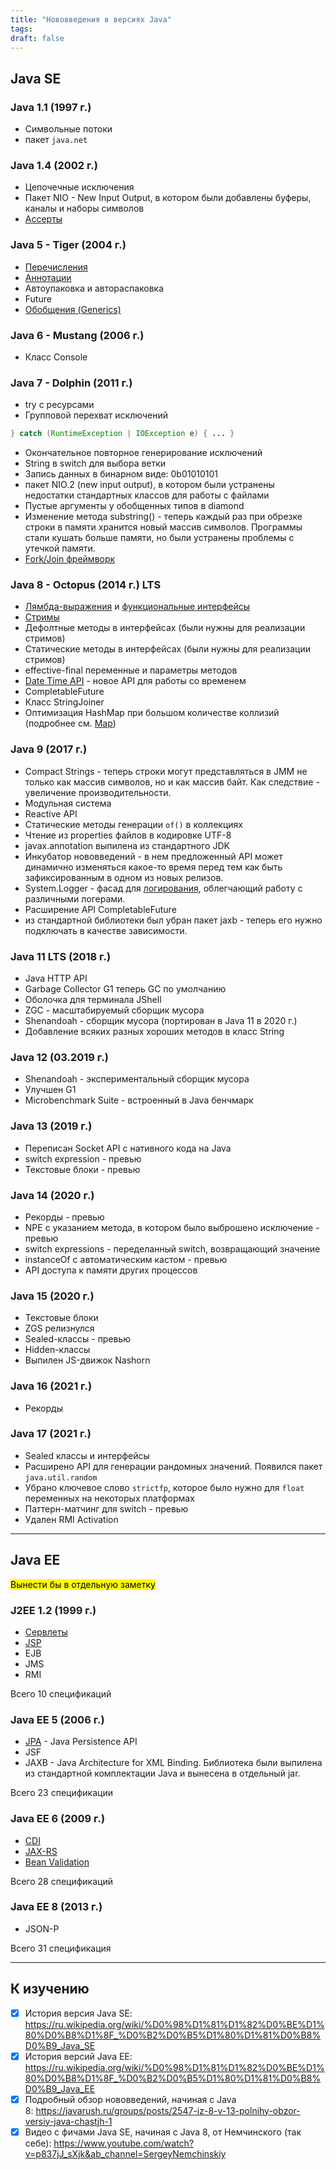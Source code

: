 ```yaml
---
title: "Нововведения в версиях Java"
tags:
draft: false
---
```


## Java SE

### Java 1.1 (1997 г.)
- Символьные потоки
- пакет `java.net`

### Java 1.4 (2002 г.)
- Цепочечные исключения
- Пакет NIO - New Input Output, в котором были добавлены буферы, каналы и наборы символов
- [Ассерты](assert.md)

### Java 5 - Tiger (2004 г.)
- [Перечисления](enum.md)
- [Аннотации](annotations.md)
- Автоупаковка и автораспаковка
- Future
- [Обобщения (Generics)](generics.md)

### Java 6 - Mustang (2006 г.)
- Класс Console

### Java 7 - Dolphin (2011 г.)
- try с ресурсами
- Групповой перехват исключений
```java
} catch (RuntimeException | IOException e) { ... }
```
- Окончательное повторное генерирование исключений
- String в switch для выбора ветки
- Запись данных в бинарном виде: 0b01010101
- пакет NIO.2 (new input output), в котором были устранены недостатки стандартных классов для работы с файлами
- Пустые аргументы у обобщенных типов в diamond
- Изменение метода substring() - теперь каждый раз при обрезке строки в памяти хранится новый массив символов. Программы стали кушать больше памяти, но были устранены проблемы с утечкой памяти.
- [Fork/Join фреймворк](multithreading/fork_join.md)

### Java 8 - Octopus (2014 г.) LTS
- [Лямбда-выражения](stream_and_lambda/lambda_expressions.md) и [функциональные интерфейсы](stream_and_lambda/functional_interface.md)
- [Стримы](stream_and_lambda/stream.md)
- Дефолтные методы в интерфейсах (были нужны для реализации стримов)
- Статические методы в интерфейсах (были нужны для реализации стримов)
- effective-final переменные и параметры методов
- [Date Time API](time/datetime_api.md) - новое API для работы со временем
- CompletableFuture
- Класс StringJoiner
- Оптимизация HashMap при большом количестве коллизий (подробнее см. [Map](collections/map.md))


### Java 9 (2017 г.)
- Compact Strings - теперь строки могут представляться в JMM не только как массив символов, но и как массив байт. Как следствие - увеличение производительности.
- Модульная система
- Reactive API
- Статические методы генерации `of()` в коллекциях
- Чтение из properties файлов в кодировке UTF-8
- javax.annotation выпилена из стандартного JDK
- Инкубатор нововведений - в нем предложенный API может динамично изменяться какое-то время перед тем как быть зафиксированным в одном из новых релизов.
- System.Logger - фасад для [логирования](../logging.md), облегчающий работу с различными логерами.
- Расширение API CompletableFuture
- из стандартной библиотеки был убран пакет jaxb - теперь его нужно подключать в качестве зависимости.

### Java 11 LTS (2018 г.)
- Java HTTP API
- Garbage Collector G1 теперь GC по умолчанию
- Оболочка для терминала JShell
- ZGC - масштабируемый сборщик мусора
- Shenandoah - сборщик мусора (портирован в Java 11 в 2020 г.)
- Добавление всяких разных хороших методов в класс String

### Java 12 (03.2019 г.)
- Shenandoah - экспериментальный сборщик мусора
- Улучшен G1
- Microbenchmark Suite - встроенный в Java бенчмарк

### Java 13 (2019 г.)
- Переписан Socket API с нативного кода на Java
- switch expression - превью
- Текстовые блоки - превью

### Java 14 (2020 г.)
- Рекорды - превью
- NPE с указанием метода, в котором было выброшено исключение - превью
- switch expressions - переделанный switch, возвращающий значение
- instanceOf с автоматическим кастом - превью
- API доступа к памяти других процессов

### Java 15 (2020 г.)
- Текстовые блоки
- ZGS релизнулся
- Sealed-классы - превью
- Hidden-классы
- Выпилен JS-движок Nashorn

### Java 16 (2021 г.)
- Рекорды


### Java 17 (2021 г.)
- Sealed классы и интерфейсы
- Расширено API для генерации рандомных значений. Появился пакет `java.util.random`
- Убрано ключевое слово `strictfp`, которое было нужно для `float` переменных на некоторых платформах
- Паттерн-матчинг для switch - превью
- Удален RMI Activation

---

## Java EE

<mark>Вынести бы в отдельную заметку</mark>

### J2EE 1.2 (1999 г.)
- [Сервлеты](../servlets/servlet.md)
- [JSP](../jsp/jsp.md)
- EJB
- JMS
- RMI

Всего 10 спецификаций

### Java EE 5 (2006 г.)
- [JPA](../jpa/jpa.md) - Java Persistence API
- JSF
- JAXB - Java Architecture for XML Binding. Библиотека были выпилена из стандартной комплектации Java и вынесена в отдельный jar.

Всего 23 спецификации

### Java EE 6 (2009 г.)
- [CDI](../java_ee/cdi.md)
- [JAX-RS](../java_ee/jax_rs.md)
- [Bean Validation](../java_ee/bean_validation.md)

Всего 28 спецификаций

### Java EE 8 (2013 г.)
- JSON-P

Всего 31 спецификация

---

## К изучению
- [X] История версия Java SE: https://ru.wikipedia.org/wiki/%D0%98%D1%81%D1%82%D0%BE%D1%80%D0%B8%D1%8F_%D0%B2%D0%B5%D1%80%D1%81%D0%B8%D0%B9_Java_SE
- [X] История версий Java EE: https://ru.wikipedia.org/wiki/%D0%98%D1%81%D1%82%D0%BE%D1%80%D0%B8%D1%8F_%D0%B2%D0%B5%D1%80%D1%81%D0%B8%D0%B9_Java_EE
- [X] Подробный обзор нововведений, начиная с Java 8: https://javarush.ru/groups/posts/2547-iz-8-v-13-polnihy-obzor-versiy-java-chastjh-1
- [X] Видео с фичами Java SE, начиная с Java 8, от Немчинского (так себе): https://www.youtube.com/watch?v=p837jJ_sXjk&ab_channel=SergeyNemchinskiy
